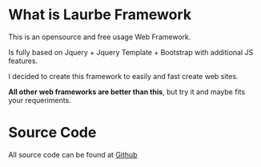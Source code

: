 


# What is Laurbe Framework

This is an opensource and free usage Web Framework. 

Is fully based on Jquery + Jquery Template + Bootstrap with additional JS features.

I decided to create this framework to easily and fast create web sites. 

**All other web frameworks are better than this**, but try it and maybe fits your requeriments.

# Source Code 

All source code can be found at  [Github](https://github.com/danipenaperez/laurbeframework)





<script src="https://pagead2.googlesyndication.com/pagead/js/adsbygoogle.js?client=ca-pub-7564517257477302" crossorigin="anonymous"></script>
     
